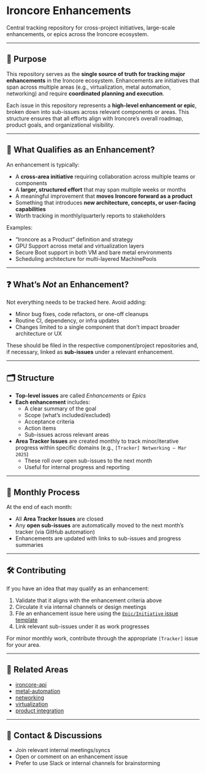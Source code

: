 # Ironcore Enhancements

Central tracking repository for cross-project initiatives, large-scale enhancements, or epics across the Ironcore ecosystem.

---

## 📌 Purpose

This repository serves as the **single source of truth for tracking major enhancements** in the Ironcore ecosystem. Enhancements are initiatives that span across multiple areas (e.g., virtualization, metal automation, networking) and require **coordinated planning and execution**.

Each issue in this repository represents a **high-level enhancement or epic**, broken down into sub-issues across relevant components or areas. This structure ensures that all efforts align with Ironcore’s overall roadmap, product goals, and organizational visibility.

---

## 🧠 What Qualifies as an Enhancement?

An enhancement is typically:

- A **cross-area initiative** requiring collaboration across multiple teams or components
- A **larger, structured effort** that may span multiple weeks or months
- A meaningful improvement that **moves Ironcore forward as a product**
- Something that introduces **new architecture, concepts, or user-facing capabilities**
- Worth tracking in monthly/quarterly reports to stakeholders

Examples:
- “Ironcore as a Product” definition and strategy  
- GPU Support across metal and virtualization layers  
- Secure Boot support in both VM and bare metal environments  
- Scheduling architecture for multi-layered MachinePools  

---

## ❓ What’s *Not* an Enhancement?

Not everything needs to be tracked here. Avoid adding:

- Minor bug fixes, code refactors, or one-off cleanups  
- Routine CI, dependency, or infra updates  
- Changes limited to a single component that don’t impact broader architecture or UX  

These should be filed in the respective component/project repositories and, if necessary, linked as **sub-issues** under a relevant enhancement.

---

## 🗂 Structure

- **Top-level issues** are called _Enhancements_ or _Epics_
- **Each enhancement** includes:
  - A clear summary of the goal
  - Scope (what’s included/excluded)
  - Acceptance criteria
  - Action items
  - Sub-issues across relevant areas
- **Area Tracker Issues** are created monthly to track minor/iterative progress within specific domains (e.g., `[Tracker] Networking – Mar 2025`)
  - These roll over open sub-issues to the next month
  - Useful for internal progress and reporting  

---

## 📅 Monthly Process

At the end of each month:
- All **Area Tracker Issues** are closed  
- Any **open sub-issues** are automatically moved to the next month’s tracker (via GitHub automation)  
- Enhancements are updated with links to sub-issues and progress summaries

---

## 🛠 Contributing

If you have an idea that may qualify as an enhancement:
1. Validate that it aligns with the enhancement criteria above
2. Circulate it via internal channels or design meetings
3. File an enhancement issue here using the [`Epic/Initiative` issue template](./.github/ISSUE_TEMPLATE)
4. Link relevant sub-issues under it as work progresses

For minor monthly work, contribute through the appropriate `[Tracker]` issue for your area.

---

## 🔗 Related Areas

- [ironcore-api](https://github.com/...)  
- [metal-automation](https://github.com/...)  
- [networking](https://github.com/...)  
- [virtualization](https://github.com/...)  
- [product integration](https://github.com/...)

---

## 📣 Contact & Discussions

- Join relevant internal meetings/syncs  
- Open or comment on an enhancement issue  
- Prefer to use Slack or internal channels for brainstorming
